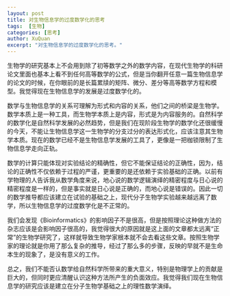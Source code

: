 ```yaml
---
layout: post
title: 对生物信息学的过度数学化的思考
tags:  [生物]
categories: [思考]
author: XuQuan
excerpt: "对生物信息学的过度数学化的思考。"
---
```



生物学的研究基本上不会用到除了初等数学之外的数学内容，在现代生物学的科研论文里面也基本上看不到任何高等数学的公式，但是当你翻开任意一篇生物信息学的论文的时候，在你眼前的是长篇累牍的矩阵、微分、差分等高等数学方程和模型。我觉得现在生物信息学的发展是过度数学化的。

数学与生物信息学的关系可理解为形式和内容的关系，他们之间的桥梁是生物学。数学本质上是一种工具，而生物学本质上是内容，形式是为内容服务的。自然科学的数学化是自然科学发展的必然趋势，但是我们在现阶段生物学的数学化还很缓慢的今天，不能让生物信息学这一生物学的分支过分的表达形式化，应该注意其生物学本质。现在的数学已经不是生物信息学发展的工具了，更像是一把枷锁限制了生物信息学走向正轨。

数学的计算只能体现对实验结论的精确性，但它不能保证结论的正确性，因为，结论的正确性不仅依赖于过程的严谨，更重要的是还依赖于实验基础的正确。以前有学物理的人告诉我从数学角度来说，地心说的数学逻辑演绎的精密程度与日心说的精密程度是一样的，但是事实就是日心说是正确的，而地心说是错误的。因此一切的数学推导都应该建立在试验的基础之上，现代分子生物学实验越来越远离了数学，所以生物信息学的过度数学化是不正常的。

我们会发现《Bioinformatics》的影响因子不是很高，但是按照理论这种做方法的杂志应该是会影响因子很高的，我觉得很大的原因就是这上面的文章都太远离“正常”的生物学研究了，这样就导致生物学家根本就不会去看这些文章。按照生物学家的理论就是你用了那么复杂的推导，经过了那么多的步骤，反映的早就不是生命本生的现象了，是没有意义的工作。

总之，我们不能否认数学给自然科学所带来的重大意义，特别是物理学上的贡献是巨大的，但同时更应清醒认识这种方法所产生的负面效应。我觉得我们现在生物信息学的研究应该是建立在分子生物学基础之上的理性数学演绎。
